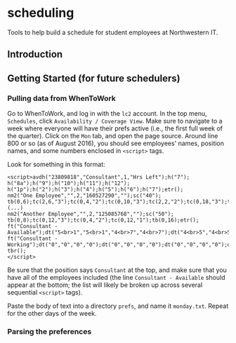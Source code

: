 # scheduling
Tools to help build a schedule for student employees at Northwestern IT.

## Introduction

## Getting Started (for future schedulers)
### Pulling data from WhenToWork
Go to WhenToWork, and log in with the `lc2` account. In the top menu, `Schedules`, click `Availability / Coverage View`. Make sure to navigate to a week where everyone will have their prefs active (i.e., the first full week of the quarter). Click on the `Mon` tab, and open the page source. Around line 800 or so (as of August 2016), you should see employees' names, position names, and some numbers enclosed in `<script>` tags. 

Look for something in this format:

```
<script>avdh("23809818","Consultant",1,"Hrs Left");h("7");
h("8a");h("9");h("10");h("11");h("12");
h("1p");h("2");h("3");h("4");h("5");h("6");h("7");etr();
nm2("One Employee","",2,"160527290","");sc("40");
tb(0,6);tc(2,6,"3");tc(0,4,"2");tc(0,10,"3");tc(2,2,"2");tc(0,18,"3");tc(2,6,"2");etr();
(...)
nm2("Another Employee","",2,"125085768","");sc("50");
tb(0,8);tc(0,12,"3");tc(0,4,"2");tc(0,12,"1");tb(0,16);etr();
ft("Consultant - Available");dt("5<br>1","5<br>1","4<br>7","4<br>7");dt("4<br>5","4<br>5","4<br>1","4<br>1");dt("3<br>6","3<br>6","3<br>4","3<br>4");dt("3<br>5","3<br>5","3<br>0","3<br>0");dt("3<br>0","3<br>1","3<br>9","3<br>8");dt("3<br>2","3<br>1","2<br>8","2<br>8");dt("2<br>9","3<br>1","2<br>7","2<br>7");dt("2<br>7","2<br>8","3<br>4","3<br>4");dt("2<br>8","2<br>7","2<br>7","2<br>7");dt("3<br>2","3<br>2","3<br>2","3<br>2");dt("3<br>5","3<br>6","4<br>3","4<br>4");dt("4<br>6","4<br>6","4<br>8","4<br>8");dt("4<br>8","4<br>8","4<br>8","4<br>8");etr();
ft("Consultant - Working");dt("0","0","0","0");dt("0","0","0","0");dt("0","0","0","0");dt("0","0","0","0");dt("0","0","0","0");dt("0","0","0","0");dt("0","0","0","0");dt("0","0","0","0");dt("0","0","0","0");dt("0","0","0","0");dt("0","0","0","0");dt("0","0","0","0");dt("0","0","0","0");etr();
tbr();
</script>
```

Be sure that the position says `Consultant` at the top, and make sure that you have all of the employees included (the line `Consultant - Available` should appear at the bottom; the list will likely be broken up across several sequential `<script>` tags).

Paste the body of text into a directory `prefs`, and name it `monday.txt`. Repeat for the other days of the week.

### Parsing the preferences